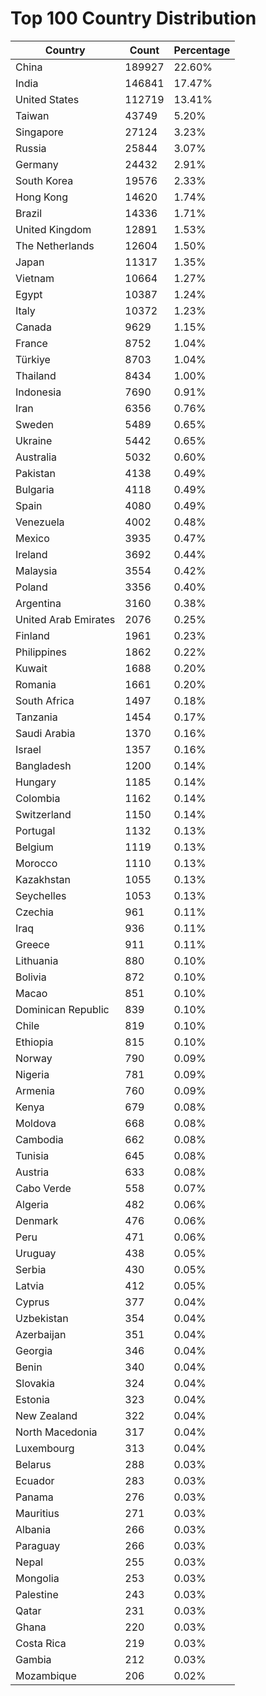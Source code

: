 # Top 100 Country Distribution
| Country | Count | Percentage |
|----|----|----|
| China | 189927 | 22.60% |
| India | 146841 | 17.47% |
| United States | 112719 | 13.41% |
| Taiwan | 43749 | 5.20% |
| Singapore | 27124 | 3.23% |
| Russia | 25844 | 3.07% |
| Germany | 24432 | 2.91% |
| South Korea | 19576 | 2.33% |
| Hong Kong | 14620 | 1.74% |
| Brazil | 14336 | 1.71% |
| United Kingdom | 12891 | 1.53% |
| The Netherlands | 12604 | 1.50% |
| Japan | 11317 | 1.35% |
| Vietnam | 10664 | 1.27% |
| Egypt | 10387 | 1.24% |
| Italy | 10372 | 1.23% |
| Canada | 9629 | 1.15% |
| France | 8752 | 1.04% |
| Türkiye | 8703 | 1.04% |
| Thailand | 8434 | 1.00% |
| Indonesia | 7690 | 0.91% |
| Iran | 6356 | 0.76% |
| Sweden | 5489 | 0.65% |
| Ukraine | 5442 | 0.65% |
| Australia | 5032 | 0.60% |
| Pakistan | 4138 | 0.49% |
| Bulgaria | 4118 | 0.49% |
| Spain | 4080 | 0.49% |
| Venezuela | 4002 | 0.48% |
| Mexico | 3935 | 0.47% |
| Ireland | 3692 | 0.44% |
| Malaysia | 3554 | 0.42% |
| Poland | 3356 | 0.40% |
| Argentina | 3160 | 0.38% |
| United Arab Emirates | 2076 | 0.25% |
| Finland | 1961 | 0.23% |
| Philippines | 1862 | 0.22% |
| Kuwait | 1688 | 0.20% |
| Romania | 1661 | 0.20% |
| South Africa | 1497 | 0.18% |
| Tanzania | 1454 | 0.17% |
| Saudi Arabia | 1370 | 0.16% |
| Israel | 1357 | 0.16% |
| Bangladesh | 1200 | 0.14% |
| Hungary | 1185 | 0.14% |
| Colombia | 1162 | 0.14% |
| Switzerland | 1150 | 0.14% |
| Portugal | 1132 | 0.13% |
| Belgium | 1119 | 0.13% |
| Morocco | 1110 | 0.13% |
| Kazakhstan | 1055 | 0.13% |
| Seychelles | 1053 | 0.13% |
| Czechia | 961 | 0.11% |
| Iraq | 936 | 0.11% |
| Greece | 911 | 0.11% |
| Lithuania | 880 | 0.10% |
| Bolivia | 872 | 0.10% |
| Macao | 851 | 0.10% |
| Dominican Republic | 839 | 0.10% |
| Chile | 819 | 0.10% |
| Ethiopia | 815 | 0.10% |
| Norway | 790 | 0.09% |
| Nigeria | 781 | 0.09% |
| Armenia | 760 | 0.09% |
| Kenya | 679 | 0.08% |
| Moldova | 668 | 0.08% |
| Cambodia | 662 | 0.08% |
| Tunisia | 645 | 0.08% |
| Austria | 633 | 0.08% |
| Cabo Verde | 558 | 0.07% |
| Algeria | 482 | 0.06% |
| Denmark | 476 | 0.06% |
| Peru | 471 | 0.06% |
| Uruguay | 438 | 0.05% |
| Serbia | 430 | 0.05% |
| Latvia | 412 | 0.05% |
| Cyprus | 377 | 0.04% |
| Uzbekistan | 354 | 0.04% |
| Azerbaijan | 351 | 0.04% |
| Georgia | 346 | 0.04% |
| Benin | 340 | 0.04% |
| Slovakia | 324 | 0.04% |
| Estonia | 323 | 0.04% |
| New Zealand | 322 | 0.04% |
| North Macedonia | 317 | 0.04% |
| Luxembourg | 313 | 0.04% |
| Belarus | 288 | 0.03% |
| Ecuador | 283 | 0.03% |
| Panama | 276 | 0.03% |
| Mauritius | 271 | 0.03% |
| Albania | 266 | 0.03% |
| Paraguay | 266 | 0.03% |
| Nepal | 255 | 0.03% |
| Mongolia | 253 | 0.03% |
| Palestine | 243 | 0.03% |
| Qatar | 231 | 0.03% |
| Ghana | 220 | 0.03% |
| Costa Rica | 219 | 0.03% |
| Gambia | 212 | 0.03% |
| Mozambique | 206 | 0.02% |
